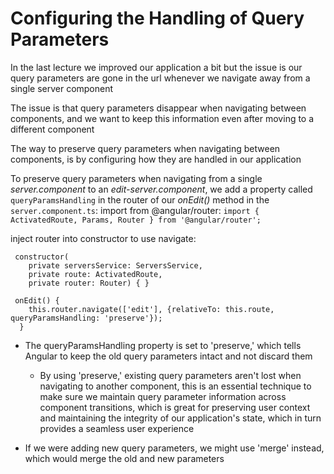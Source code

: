 # Configuring the Handling of Query Parameters

In the last lecture we improved our application a bit but the issue is our query parameters are gone in the url whenever we navigate away from a single server component

The issue is that query parameters disappear when navigating between components, and we want to keep this information even after moving to a different component

The way to preserve query parameters when navigating between components, is by configuring how they are handled in our application

To preserve query parameters when navigating from a single _server.component_ to an _edit-server.component_, we add a property called `queryParamsHandling` in the router of our _onEdit()_ method in the `server.component.ts`:
import from @angular/router:
`import { ActivatedRoute, Params, Router } from '@angular/router';`

inject router into constructor to use navigate:

```
 constructor(
    private serversService: ServersService,
    private route: ActivatedRoute,
    private router: Router) { }
```

```
 onEdit() {
    this.router.navigate(['edit'], {relativeTo: this.route, queryParamsHandling: 'preserve'});
  }
```

- The queryParamsHandling property is set to 'preserve,' which tells Angular to keep the old query parameters intact and not discard them

  - By using 'preserve,' existing query parameters aren't lost when navigating to another component, this is an essential technique to make sure we maintain query parameter information across component transitions, which is great for preserving user context and maintaining the integrity of our application's state, which in turn provides a seamless user experience

- If we were adding new query parameters, we might use 'merge' instead, which would merge the old and new parameters
